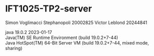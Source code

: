 # IFT1025-TP2-server

Simon Voglimacci Stephanopoli    20002825
Victor Leblond 20244841

java 19.0.2 2023-01-17<br>
Java(TM) SE Runtime Environment (build 19.0.2+7-44)<br>
Java HotSpot(TM) 64-Bit Server VM (build 19.0.2+7-44, mixed mode, sharing)
